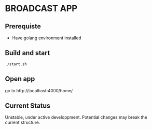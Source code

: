# BROADCAST APP

## Prerequiste

- Have golang environment installed 

## Build and start

```shell
./start.sh
```

## Open app

go to http://localhost:4000/home/

## Current Status

Unstable, under active developpment. Potential changes may break the current structure.